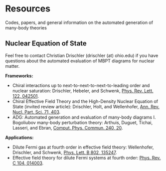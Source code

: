 # Resources
Codes, papers, and general information on the automated generation of many-body theories

## Nuclear Equation of State

Feel free to contact Christian Drischler (drischler (at) ohio.edu) if you have questions about the automated evaluation of MBPT diagrams for nuclear matter.

**Frameworks:**

* Chiral interactions up to next-to-next-to-next-to-leading order and nuclear saturation: Drischler, Hebeler, and Schwenk, [Phys. Rev. Lett. 122, 042501](https://inspirehep.net/literature/1631946).
* Chiral Effective Field Theory and the High-Density Nuclear Equation of State (invited review article): Drischler, Holt, and Wellenhofer, [Ann. Rev. Nucl. Part. Sci. 71, 403](https://inspirehep.net/literature/1839439).
* ADG: Automated generation and evaluation of many-body diagrams I. Bogoliubov many-body perturbation theory: Arthuis, Duguet, Tichai, Lasseri, and Ebran, [Comput. Phys. Commun. 240, 20](https://inspirehep.net/literature/1692769).

**Applications:**

* Dilute Fermi gas at fourth order in effective field theory: Wellenhofer, Drischler, and Schwenk, [Phys. Lett. B 802, 135247](https://inspirehep.net/literature/1710362).
* Effective field theory for dilute Fermi systems at fourth order:  [Phys. Rev. C 104, 014003](https://inspirehep.net/literature/1846134).
